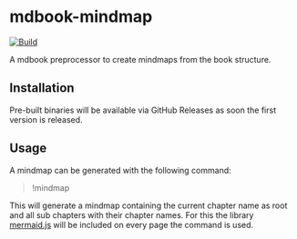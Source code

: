 # mdbook-mindmap

[![Build](https://github.com/SRTigers98/mdbook-mindmap/actions/workflows/build.yml/badge.svg)](https://github.com/SRTigers98/mdbook-mindmap/actions/workflows/build.yml)

A mdbook preprocessor to create mindmaps from the book structure.

## Installation

Pre-built binaries will be available via GitHub Releases as soon the first version is released.

## Usage

A mindmap can be generated with the following command:

> !mindmap

This will generate a mindmap containing the current chapter name as root and all sub chapters with their chapter names.
For this the library [mermaid.js](https://mermaid.js.org/) will be included on every page the command is used.
